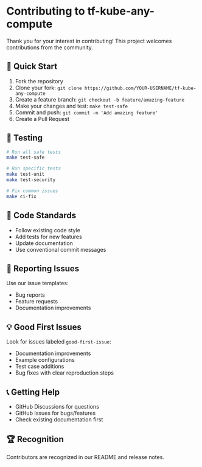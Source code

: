 # Contributing to tf-kube-any-compute

Thank you for your interest in contributing! This project welcomes contributions from the community.

## 🚀 Quick Start

1. Fork the repository
2. Clone your fork: `git clone https://github.com/YOUR-USERNAME/tf-kube-any-compute`
3. Create a feature branch: `git checkout -b feature/amazing-feature`
4. Make your changes and test: `make test-safe`
5. Commit and push: `git commit -m 'Add amazing feature'`
6. Create a Pull Request

## 🧪 Testing

```bash
# Run all safe tests
make test-safe

# Run specific tests
make test-unit
make test-security

# Fix common issues
make ci-fix
```

## 📝 Code Standards

- Follow existing code style
- Add tests for new features
- Update documentation
- Use conventional commit messages

## 🐛 Reporting Issues

Use our issue templates:
- Bug reports
- Feature requests
- Documentation improvements

## 💡 Good First Issues

Look for issues labeled `good-first-issue`:
- Documentation improvements
- Example configurations
- Test case additions
- Bug fixes with clear reproduction steps

## 📞 Getting Help

- GitHub Discussions for questions
- GitHub Issues for bugs/features
- Check existing documentation first

## 🏆 Recognition

Contributors are recognized in our README and release notes.
